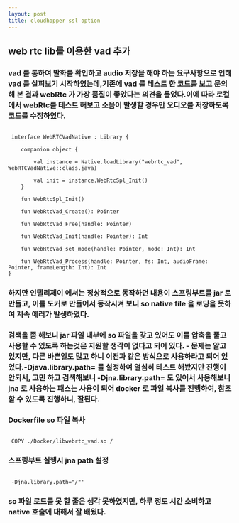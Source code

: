 ```yaml
---
layout: post
title: cloudhopper ssl option 
---
```


## web rtc lib를 이용한 vad 추가

### vad 를 통하여 발화를 확인하고 audio 저장을 해야 하는 요구사항으로 인해 vad 를 살펴보기 시작하였는데,기존에 vad 를 테스트 한 코드를 보고 문의해 본 결과 webRtc 가 가장 품질이 좋았다는 의견을 들었다.이에 따라 로컬에서 webRtc를 테스트 해보고 소음이 발생할 경우만 오디오를 저장하도록 코드를 수정하였다.

<pre><code>
 interface WebRTCVadNative : Library {

    companion object {

        val instance = Native.loadLibrary("webrtc_vad", WebRTCVadNative::class.java)

        val init = instance.WebRtcSpl_Init()
    }

    fun WebRtcSpl_Init()

    fun WebRtcVad_Create(): Pointer

    fun WebRtcVad_Free(handle: Pointer)

    fun WebRtcVad_Init(handle: Pointer): Int

    fun WebRtcVad_set_mode(handle: Pointer, mode: Int): Int

    fun WebRtcVad_Process(handle: Pointer, fs: Int, audioFrame: Pointer, frameLength: Int): Int
}
</code></pre>

### 하지만 인텔리제이 에서는 정상적으로 동작하던 내용이 스프링부트를 jar 로 만들고, 이를 도커로 만들어서 동작시켜 보니 so native file 을 로딩을 못하여 계속 에러가 발생하였다.

   
### 검색을 좀 해보니 jar 파일 내부에 so 파일을 갖고 있어도 이를 압축을 풀고 사용할 수 있도록 하는것은 지원할 생각이 없다고 되어 있다. - 문제는 알고 있지만, 다른 바쁜일도 많고 하니 이전과 같은 방식으로 사용하라고 되어 있었다.-Djava.library.path= 를 설정하여 열심히 테스트 해봤지만 진행이 안되서, 고민 하고 검색해보니 -Djna.library.path= 도 있어서 사용해보니 jna 로 사용하는 패스는 사용이 되어 docker 로 파일 복사를 진행하여, 참조할 수 있도록 진행하니, 잘된다.

### Dockerfile so 파일 복사
<pre><code>
 COPY ./Docker/libwebrtc_vad.so /
</code></pre>

### 스프링부트 실행시 jna path 설정
<pre><code>
 -Djna.library.path="/"'
</code></pre>

### so 파일 로드를 못 할 줄은 생각 못하였지만, 하루 정도 시간 소비하고 native 호출에 대해서 잘 배웠다.
